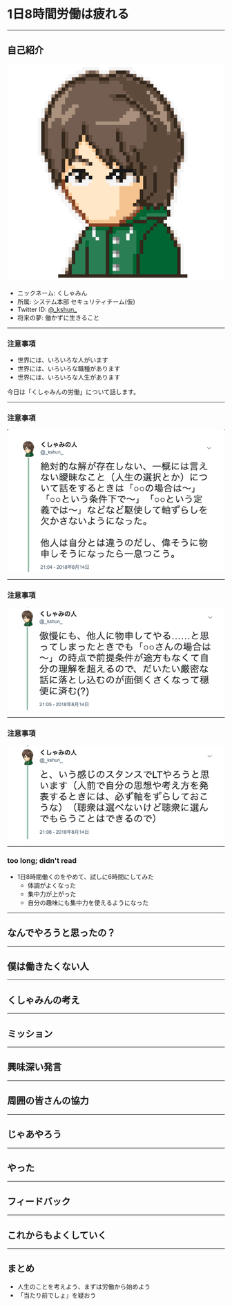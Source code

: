# 1日8時間労働は疲れる

---

## 自己紹介

![prof](common/prof/icon.png)
- ニックネーム: くしゃみん
- 所属: システム本部 セキュリティチーム(仮)
- Twitter ID: [@\_kshun\_](https://twitter.com/_kshun_)
- 将来の夢: 働かずに生きること

---

### 注意事項

- 世界には、いろいろな人がいます
- 世界には、いろいろな職種があります
- 世界には、いろいろな人生があります

今日は「くしゃみんの労働」について話します。

---

### 注意事項

![tw001](20180817_vglt/img/tw001.png)

[](https://twitter.com/_kshun_/status/1029337923844358144)

---

### 注意事項

![tw002](20180817_vglt/img/tw002.png)

[](https://twitter.com/_kshun_/status/1029338092161785857)

---

### 注意事項

![tw003](20180817_vglt/img/tw003.png)

[](https://twitter.com/_kshun_/status/1029338870129647616)

---

### too long; didn't read

- 1日8時間働くのをやめて、試しに6時間にしてみた
  - 体調がよくなった
  - 集中力が上がった
  - 自分の趣味にも集中力を使えるようになった

---

## なんでやろうと思ったの？

---

## 僕は働きたくない人

---

## くしゃみんの考え

---

## ミッション

---

## 興味深い発言

---

## 周囲の皆さんの協力

---

## じゃあやろう

---

## やった

---

## フィードバック

---

## これからもよくしていく

---

## まとめ

- 人生のことを考えよう、まずは労働から始めよう
- 「当たり前でしょ」を疑おう

